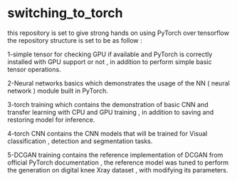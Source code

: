 # switching_to_torch
this repository is set to give strong hands on using PyTorch over tensorflow 
the repository structure is set to be as follow :

1-simple tensor for checking GPU if available and PyTorch is correctly installed with GPU support or not , in addition to perform simple basic tensor operations.


2-Neural networks basics which demonstrates the usage of the NN ( neural network ) module built in PyTorch. 


3-torch training which contains the demonstration of basic CNN and transfer learning with CPU and GPU training , in addition to saving and restoring model for inference.


4-torch CNN contains the CNN models that will be trained for Visual classification , detection and segmentation tasks. 


5-DCGAN training contains the reference implementation of DCGAN from official PyTorch documentation , the reference model was tuned 
to perform the generation on digital knee Xray dataset , with modifying its parameters.
